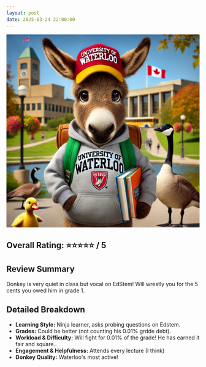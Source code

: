 ```yaml
---
layout: post
date: 2025-03-24 22:00:00
---
```


![donkey](/assets/waterloo.webp)

## Overall Rating: ⭐⭐⭐⭐⭐ / 5  

## Review Summary  
Donkey is very quiet in class but vocal on EdStem! Will wrestly you for the 5
cents you owed him in grade 1.

## Detailed Breakdown  

- **Learning Style:** Ninja learner, asks probing questions on Edstem.
- **Grades:** Could be better (not counting his 0.01% grdde debt).
- **Workload & Difficulty:** Will fight for 0.01% of the grade! He has earned
it fair and square..
- **Engagement & Helpfulness:** Attends every lecture (I think)
- **Donkey Quality:** Waterloo's most active! 

